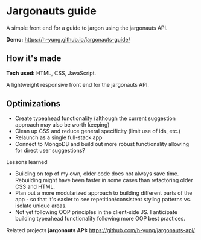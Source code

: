 # Jargonauts guide
A simple front end for a guide to jargon using the jargonauts API. 

**Demo:** https://h-yung.github.io/jargonauts-guide/

## How it's made

**Tech used:** HTML, CSS, JavaScript. 

A lightweight responsive front end for the jargonauts API. 

## Optimizations
- Create typeahead functionality (although the current suggestion approach may also be worth keeping)
- Clean up CSS and reduce general specificity (limit use of ids, etc.)
- Relaunch as a single full-stack app
- Connect to MongoDB and build out more robust functionality allowing for direct user suggestions?

Lessons learned
- Building on top of my own, older code does not always save time. Rebuilding might have been faster in some cases than refactoring older CSS and HTML.
- Plan out a more modularized approach to building different parts of the app - so that it's easier to see repetition/consistent styling patterns vs. isolate unique areas.
- Not yet following OOP principles in the client-side JS. I anticipate building typeahead functionality following more OOP best practices.

Related projects
**jargonauts API:** https://github.com/h-yung/jargonauts-api/
